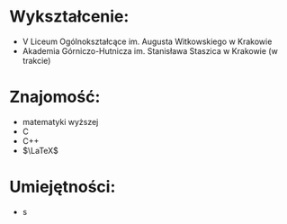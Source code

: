 # Wykształcenie:
- V Liceum Ogólnokształcące im. Augusta Witkowskiego w Krakowie
- Akademia Górniczo-Hutnicza im. Stanisława Staszica w Krakowie (w trakcie)
# Znajomość:
- matematyki wyższej
- C
- C++
- $\LaTeX$
# Umiejętności:
- s
